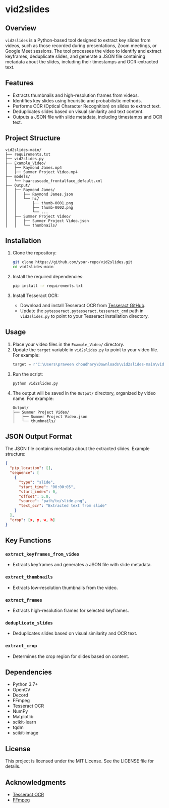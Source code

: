 # vid2slides

## Overview
`vid2slides` is a Python-based tool designed to extract key slides from videos, such as those recorded during presentations, Zoom meetings, or Google Meet sessions. The tool processes the video to identify and extract keyframes, deduplicate slides, and generate a JSON file containing metadata about the slides, including their timestamps and OCR-extracted text.

## Features
- Extracts thumbnails and high-resolution frames from videos.
- Identifies key slides using heuristic and probabilistic methods.
- Performs OCR (Optical Character Recognition) on slides to extract text.
- Deduplicates slides based on visual similarity and text content.
- Outputs a JSON file with slide metadata, including timestamps and OCR text.

## Project Structure
```
vid2slides-main/
├── requirements.txt
├── vid2slides.py
├── Example_Video/
│   ├── Raymond James.mp4
│   ├── Summer Project Video.mp4
├── models/
│   └── haarcascade_frontalface_default.xml
├── Output/
│   ├── Raymond James/
│   │   ├── Raymond James.json
│   │   └── hi/
│   │       ├── thumb-0001.png
│   │       ├── thumb-0002.png
│   │       └── ...
│   ├── Summer Project Video/
│   │   ├── Summer Project Video.json
│   │   └── thumbnails/
```

## Installation

1. Clone the repository:
   ```bash
   git clone https://github.com/your-repo/vid2slides.git
   cd vid2slides-main
   ```

2. Install the required dependencies:
   ```bash
   pip install -r requirements.txt
   ```

3. Install Tesseract OCR:
   - Download and install Tesseract OCR from [Tesseract GitHub](https://github.com/tesseract-ocr/tesseract).
   - Update the `pytesseract.pytesseract.tesseract_cmd` path in `vid2slides.py` to point to your Tesseract installation directory.

## Usage

1. Place your video files in the `Example_Video/` directory.
2. Update the `target` variable in `vid2slides.py` to point to your video file. For example:
   ```python
   target = r"C:\Users\praveen choudhary\Downloads\vid2slides-main\vid2slides-main\Example_Video\Summer Project Video.mp4"
   ```
3. Run the script:
   ```bash
   python vid2slides.py
   ```
4. The output will be saved in the `Output/` directory, organized by video name. For example:
   ```
   Output/
   ├── Summer Project Video/
   │   ├── Summer Project Video.json
   │   └── thumbnails/
   ```

## JSON Output Format
The JSON file contains metadata about the extracted slides. Example structure:
```json
{
  "pip_location": [],
  "sequence": [
    {
      "type": "slide",
      "start_time": "00:00:05",
      "start_index": 0,
      "offset": 5.0,
      "source": "path/to/slide.png",
      "text_ocr": "Extracted text from slide"
    }
  ],
  "crop": [x, y, w, h]
}
```

## Key Functions

### `extract_keyframes_from_video`
- Extracts keyframes and generates a JSON file with slide metadata.

### `extract_thumbnails`
- Extracts low-resolution thumbnails from the video.

### `extract_frames`
- Extracts high-resolution frames for selected keyframes.

### `deduplicate_slides`
- Deduplicates slides based on visual similarity and OCR text.

### `extract_crop`
- Determines the crop region for slides based on content.

## Dependencies
- Python 3.7+
- OpenCV
- Decord
- FFmpeg
- Tesseract OCR
- NumPy
- Matplotlib
- scikit-learn
- tqdm
- scikit-image

## License
This project is licensed under the MIT License. See the LICENSE file for details.

## Acknowledgments
- [Tesseract OCR](https://github.com/tesseract-ocr/tesseract)
- [FFmpeg](https://ffmpeg.org/)